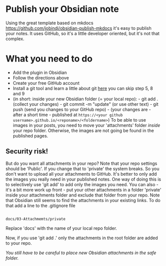 # Publish your Obsidian note

Using the great template based on mkdocs https://github.com/jobindj/obsidian-publish-mkdocs it's easy to publish your notes. It uses GitHub, so it's a little developer oriented, but it's not that complex.

# What you need to do
- Add the plugin in Obsidian
- Follow the directions above 
- Create your free GitHub account
- Install a git tool and learn a little about git [here](https://product.hubspot.com/blog/git-and-github-tutorial-for-beginners) you can skip step 5, 8 and 9
- (in short: 
  inside your new Obsidian folder (= your local repo):
	  - git add . (collect your changes)
	  - git commit -m "update" (or use other text)
	  - git push (send you changes to your GitHub repo) 
	  - (your changes are - after a short time - published at `https://<your github username>.github.io/<reponame>/<foldername>`)
To be able to use images in your posts, you need to move your 'attachments' folder _inside_ your repo folder. Otherwise, the images are not going be found in the published pages.

## Security risk!

But do you want all attachments in your repo? Note that your repo settings should be 'Public'. If you change that to 'private' the system breaks. So you don't want to upload all your attachments to GitHub. 
It's better to only add the images you really need in your published notes. One way of doing this is to selectively use 'git add' to add only the images you need. You can also - it's a bit more work up front - put your other attachments in a folder 'private' inside your attachments folder and exclude that folder from your repo. Note that Obsidian still seems to find the attachments in your existing links. 
To do that add a line to the .gitignore file 

``` .gitignore file

docs/03-Attachmemts/private

```

Replace 'docs' with the name of your local repo folder. 

Now, if you use 'git add .' only the attachments in the root folder are added to your repo. 

_You still have to be careful to place new Obsidian attachments in the safe folder._
